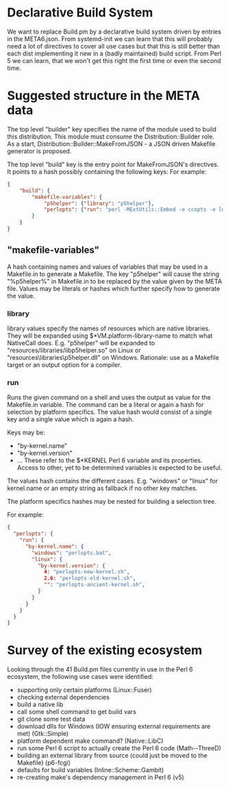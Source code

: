 # Declarative Build System
We want to replace Build.pm by a declarative build system driven by entries in the META6.json.
From systemd-init we can learn that this will probably need a lot of directives to cover all use cases but that this is still better than each dist implementing it new in a (badly maintained) build script.
From Perl 5 we can learn, that we won't get this right the first time or even the second time.

# Suggested structure in the META data
The top level "builder" key specifies the name of the module used to build this distribution.
This module must consume the Distribution::Builder role.
As a start, Distribution::Builder::MakeFromJSON - a JSON driven Makefile generator is proposed.

The top level "build" key is the entry point for MakeFromJSON's directives. It points to a hash possibly containing the following keys:
For example:
```json
{
    "build": {
        "makefile-variables": {
            "p5helper": {"library": "p5helper"},
            "perlopts": {"run": "perl -MExtUtils::Embed -e ccopts -e ldopts"}
        }
    }
}
```

## "makefile-variables"
A hash containing names and values of variables that may be used in a Makefile.in to generate a Makefile.
The key "p5helper" will cause the string "%p5helper%" in Makefile.in to be replaced by the value given by the META file.
Values may be literals or hashes which further specify how to generate the value.

### library
library values specify the names of resources which are native libraries. They will be expanded using $*VM.platform-library-name to match what NativeCall does.
E.g. "p5helper" will be expanded to "resources/libraries/libp5helper.so" on Linux or "resources\libraries\p5helper.dll" on Windows.
Rationale: use as a Makefile target or an output option for a compiler.

### run
Runs the given command on a shell and uses the output as value for the Makefile.in variable.
The command can be a literal or again a hash for selection by platform specifics.
The value hash would consist of a single key and a single value which is again a hash.

Keys may be:
* "by-kernel.name"
* "by-kernel.version"
* ...
These refer to the $*KERNEL Perl 6 variable and its properties. Access to other, yet to be determined variables is expected to be useful.

The values hash contains the different cases. E.g. "windows" or "linux" for kernel.name or an empty string as fallback if no other key matches.

The platform specifics hashes may be nested for building a selection tree.

For example:
```json
{
  "perlopts": {
    "run": {
      "by-kernel.name": {
        "windows": "perlopts.bat",
        "linux": {
          "by-kernel.version": {
            4: "perlopts-new-kernel.sh",
            2.6: "perlopts-old-kernel.sh",
            "": "perlopts-ancient-kernel.sh",
          }
        }
      }
    }
  }
}
```
# Survey of the existing ecosystem
Looking through the 41 Build.pm files currently in use in the Perl 6 ecosystem, the following use cases were identified:
* supporting only certain platforms (Linux::Fuser)
* checking external dependencies
* build a native lib
* call some shell command to get build vars
* git clone some test data
* download dlls for Windows (IOW ensuring external requirements are met) (Gtk::Simple)
* platform dependent make command? (Native::LibC)
* run some Perl 6 script to actually create the Perl 6 code (Math--ThreeD)
* building an external library from source (could just be moved to the Makefile) (p6-fcgi)
* defaults for build variables (Inline::Scheme::Gambit)
* re-creating make's dependency management in Perl 6 (v5)

